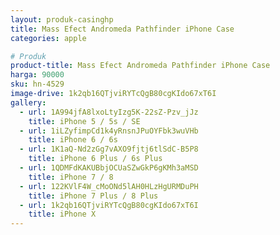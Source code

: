 ```yaml
---
layout: produk-casinghp
title: Mass Efect Andromeda Pathfinder iPhone Case
categories: apple

# Produk
product-title: Mass Efect Andromeda Pathfinder iPhone Case
harga: 90000
sku: hn-4529
image-drive: 1k2qb16QTjviRYTcQgB80cgKIdo67xT6I
gallery:
  - url: 1A994jfA8lxoLtyIzg5K-22sZ-Pzv_jJz
    title: iPhone 5 / 5s / SE
  - url: 1iLZyfimpCd1k4yRnsnJPuOYFbk3wuVHb
    title: iPhone 6 / 6s
  - url: 1K1aQ-Nd2zGg7vAXO9fjtj6tlSdC-B5P8
    title: iPhone 6 Plus / 6s Plus
  - url: 1QDMFdKAKUBbjOCUaSZwGkP6gKMh3aMSD
    title: iPhone 7 / 8
  - url: 122KVlF4W_cMoONd5lAH0HLzHgURMDuPH
    title: iPhone 7 Plus / 8 Plus
  - url: 1k2qb16QTjviRYTcQgB80cgKIdo67xT6I
    title: iPhone X
---
```

